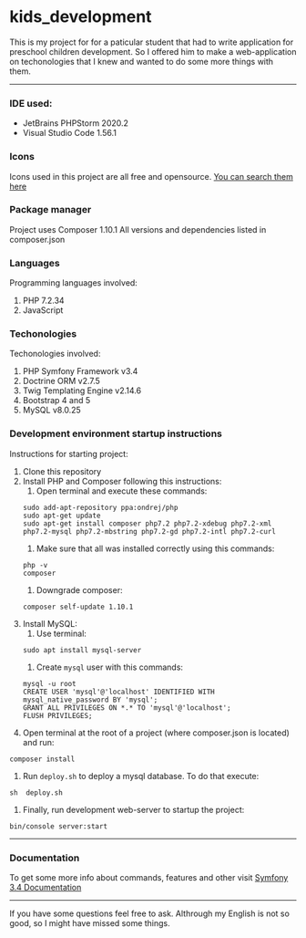 # kids_development

This is my project for for a paticular student that had to write application for preschool children development. 
So I offered him to make a web-application on techonologies that I knew and wanted to do some more things with them.

- - -

### IDE used:
* JetBrains PHPStorm 2020.2
* Visual Studio Code 1.56.1

### Icons
Icons used in this project are all free and opensource.
[You can search them here](https://www.flaticon.com)

### Package manager
Project uses Composer 1.10.1
All versions and dependencies listed in composer.json

### Languages
Programming languages involved:
1. PHP 7.2.34
1. JavaScript

### Techonologies
Techonologies involved:
1. PHP Symfony Framework v3.4
1. Doctrine ORM v2.7.5
1. Twig Templating Engine v2.14.6
1. Bootstrap 4 and 5
1. MySQL v8.0.25

### Development environment startup instructions
Instructions for starting project:
1. Clone this repository
1. Install PHP and Composer following this instructions:  
    1. Open terminal and execute these commands:
    ```
    sudo add-apt-repository ppa:ondrej/php
    sudo apt-get update
    sudo apt-get install composer php7.2 php7.2-xdebug php7.2-xml php7.2-mysql php7.2-mbstring php7.2-gd php7.2-intl php7.2-curl
    ```
    1. Make sure that all was installed correctly using this commands:
    ```
    php -v
    composer
    ```
    1. Downgrade composer:
    ```
    composer self-update 1.10.1
    ```
1. Install MySQL:
    1. Use terminal:
    ```
    sudo apt install mysql-server
    ```
    1. Create `mysql` user with this commands:
    ```
    mysql -u root
    CREATE USER 'mysql'@'localhost' IDENTIFIED WITH mysql_native_password BY 'mysql';
    GRANT ALL PRIVILEGES ON *.* TO 'mysql'@'localhost';
    FLUSH PRIVILEGES;
    ```
1. Open terminal at the root of a project (where composer.json is located) and run:
```
composer install
```
1. Run `deploy.sh` to deploy a mysql database. To do that execute:
```
sh  deploy.sh
```
1. Finally, run development web-server to startup the project:
```
bin/console server:start
```

- - -

### Documentation
To get some more info about commands, features and other visit [Symfony 3.4 Documentation](https://symfony.com/doc/3.4/index.html)

- - -

If you have some questions feel free to ask. Althrough my English is not so good, so I might have missed some things.
